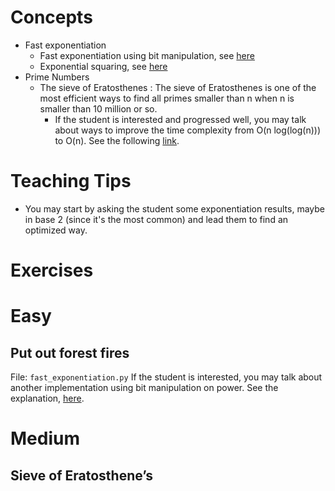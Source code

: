 # Concepts
- Fast exponentiation
    - Fast exponentiation using bit manipulation, see [here](https://www.geeksforgeeks.org/fast-exponention-using-bit-manipulation/)
    - Exponential squaring, see [here](https://www.geeksforgeeks.org/exponential-squaring-fast-modulo-multiplication/)
- Prime Numbers
    - The sieve of Eratosthenes  : The sieve of Eratosthenes is one of the most efficient ways to find all primes smaller than n when n is smaller than 10 million or so.
        - If the student is interested and progressed well, you may talk about ways to improve the time complexity from O(n log(log(n))) to O(n). See the following [link](https://www.geeksforgeeks.org/sieve-eratosthenes-0n-time-complexity/).


# Teaching Tips
- You may start by asking the student some exponentiation results, maybe in base 2 (since it's the most common) and lead them to find an optimized way.

# Exercises
# Easy
## Put out forest fires
File: `fast_exponentiation.py`
If the student is interested, you may talk about another implementation using bit manipulation on power. See the explanation, [here](https://www.geeksforgeeks.org/fast-exponention-using-bit-manipulation/).

# Medium
## Sieve of Eratosthene’s
